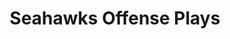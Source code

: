 ---
layout: playbook
title: Seahawks Offense Plays
team: seahawks
unit: offense
permalink: /seahawks/offense/
---